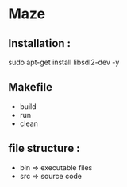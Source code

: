 # Maze 

## Installation : 
sudo apt-get install libsdl2-dev -y

## Makefile
- build
- run
- clean

## file structure : 
- bin => executable files
- src => source code

